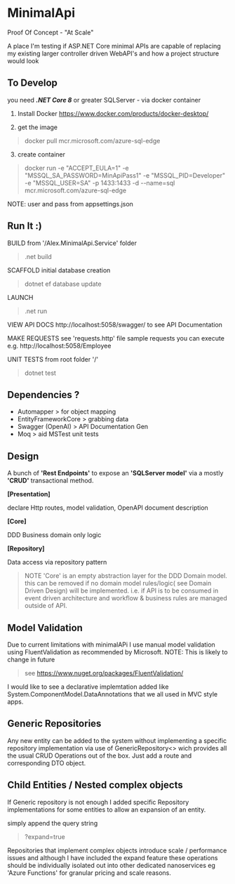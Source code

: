 
# MinimalApi
Proof Of Concept - "At Scale"

A place I'm testing if ASP.NET Core minimal APIs are capable of replacing my existing larger controller driven WebAPI's and how a project structure would look

## To Develop
you need
<em><strong>.NET Core 8</strong></em> or greater
SQLServer - via docker container

1) Install Docker https://www.docker.com/products/docker-desktop/

2) get the image

> docker pull mcr.microsoft.com/azure-sql-edge

3) create container

>docker run -e "ACCEPT_EULA=1" -e "MSSQL_SA_PASSWORD=MinApiPass1" -e "MSSQL_PID=Developer" -e "MSSQL_USER=SA" -p 1433:1433 -d --name=sql mcr.microsoft.com/azure-sql-edge

NOTE: user and pass from appsettings.json 

## Run It  :)

BUILD
from '/Alex.MinimalApi.Service' folder
>.net build

SCAFFOLD
initial database creation
>dotnet ef database update

LAUNCH
>.net run

VIEW API DOCS
http://localhost:5058/swagger/ to see API Documentation

MAKE REQUESTS
see 'requests.http' file sample requests you can execute
e.g.   http://localhost:5058/Employee

UNIT TESTS
from root folder '/'
>dotnet test

## Dependencies ?

- Automapper > for object mapping
- EntityFrameworkCore > grabbing data
- Swagger (OpenAI)  > API Documentation Gen
- Moq > aid MSTest unit tests


## Design

A bunch of __'Rest Endpoints'__ to expose an __'SQLServer model'__ via a mostly __'CRUD'__ transactional method. 

__[Presentation]__

declare Http routes, model validation, OpenAPI document description
  
__[Core]__

DDD Business domain only logic
   
__[Repository]__

Data access via repository pattern

> NOTE 'Core' is an empty abstraction layer for the DDD Domain model.
  this can be removed if no domain model rules/logic( see Domain Driven Design)  will be implemented.
  i.e. if API is to be consumed in event driven architecture and workflow & business rules are managed outside of API.

## Model Validation
Due to current limitations with minimalAPi I use manual model validation using FluentValidation as recommended by Microsoft. NOTE: This is likely to change in future 
> see https://www.nuget.org/packages/FluentValidation/
 
 I would like to see a declarative implemtation added like System.ComponentModel.DataAnnotations that we all used in MVC style apps.

## Generic Repositories

Any new entity can be added to the system without implementing a specific repository implementation via use of GenericRepository<<T>> wich provides all the usual CRUD Operations out of the box. Just add a route and corresponding DTO object.

## Child Entities / Nested complex objects

If Generic repository is not enough I added specific Repository implementations for some entities to allow an expansion of an entity.

simply append the query string
> ?expand=true

Repositories that implement complex objects introduce scale / performance issues and although I have included the expand feature these operations should be individually isolated out into other dedicated nanoservices eg 'Azure Functions' for granular pricing and scale reasons.




